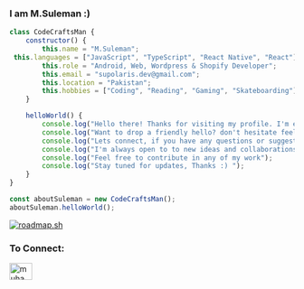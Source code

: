 ### I am M.Suleman :)
```javascript
class CodeCraftsMan {
    constructor() {
        this.name = "M.Suleman";
 this.languages = ["JavaScript", "TypeScript", "React Native", "React"];
        this.role = "Android, Web, Wordpress & Shopify Developer";
        this.email = "supolaris.dev@gmail.com";
        this.location = "Pakistan";
        this.hobbies = ["Coding", "Reading", "Gaming", "Skateboarding"];
    }

    helloWorld() {
        console.log("Hello there! Thanks for visiting my profile. I'm excited for you to explore some of my projects.");
        console.log("Want to drop a friendly hello? don't hesitate feel free to reach out.");
        console.log("Lets connect, if you have any questions or suggestions.");
        console.log("I'm always open to to new ideas and collaborations.");
        console.log("Feel free to contribute in any of my work");
        console.log("Stay tuned for updates, Thanks :) ");
    }
}

const aboutSuleman = new CodeCraftsMan();
aboutSuleman.helloWorld();

```

<a href="https://roadmap.sh"><img src="https://roadmap.sh/card/tall/6561c0ac5145316d256cd87c?variant=dark" alt="roadmap.sh"/></a>

<h3 align="left">To Connect:</h3>
<p align="left">
<a href="https://linkedin.com/in/muhammad-suleman-593a6b20a" target="blank"><img align="center" src="https://raw.githubusercontent.com/rahuldkjain/github-profile-readme-generator/master/src/images/icons/Social/linked-in-alt.svg" alt="muhammad-suleman-593a6b20a" height="30" width="40" /></a>
</p>
